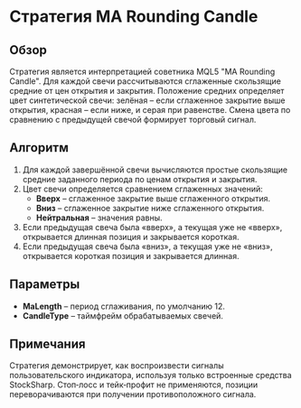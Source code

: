 # Стратегия MA Rounding Candle

## Обзор

Стратегия является интерпретацией советника MQL5 "MA Rounding Candle". Для каждой свечи рассчитываются сглаженные скользящие средние от цен открытия и закрытия. Положение средних определяет цвет синтетической свечи: зелёная – если сглаженное закрытие выше открытия, красная – если ниже, и серая при равенстве. Смена цвета по сравнению с предыдущей свечой формирует торговый сигнал.

## Алгоритм

1. Для каждой завершённой свечи вычисляются простые скользящие средние заданного периода по ценам открытия и закрытия.
2. Цвет свечи определяется сравнением сглаженных значений:
   - **Вверх** – сглаженное закрытие выше сглаженного открытия.
   - **Вниз** – сглаженное закрытие ниже сглаженного открытия.
   - **Нейтральная** – значения равны.
3. Если предыдущая свеча была «вверх», а текущая уже не «вверх», открывается длинная позиция и закрывается короткая.
4. Если предыдущая свеча была «вниз», а текущая уже не «вниз», открывается короткая позиция и закрывается длинная.

## Параметры

- **MaLength** – период сглаживания, по умолчанию 12.
- **CandleType** – таймфрейм обрабатываемых свечей.

## Примечания

Стратегия демонстрирует, как воспроизвести сигналы пользовательского индикатора, используя только встроенные средства StockSharp. Стоп‑лосс и тейк‑профит не применяются, позиции переворачиваются при получении противоположного сигнала.
